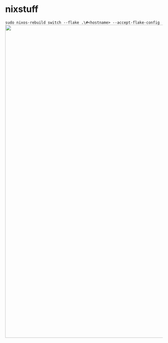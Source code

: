# nixstuff
`sudo nixos-rebuild switch --flake .\#<hostname> --accept-flake-config`
<img src="https://i.imgur.com/MRomOys.png" width="1000">
